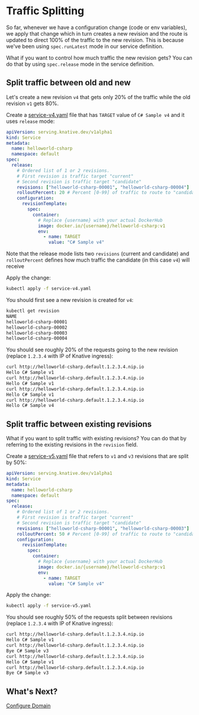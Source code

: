 # Traffic Splitting

So far, whenever we have a configuration change (code or env variables), we apply that change which in turn creates a new revision and the route is updated to direct 100% of the traffic to the new revision. This is because we've been using `spec.runLatest` mode in our service definition.

What if you want to control how much traffic the new revision gets? You can do that by using `spec.release` mode in the service definition.

## Split traffic between old and new 

Let's create a new revision `v4` that gets only 20% of the traffic while the old revision `v1` gets 80%. 

Create a [service-v4.yaml](../serving/helloworld-csharp/service-v4.yaml) file that has `TARGET` value of `C# Sample v4` and it uses `release` mode:

```yaml
apiVersion: serving.knative.dev/v1alpha1
kind: Service
metadata:
  name: helloworld-csharp
  namespace: default
spec:
  release:
    # Ordered list of 1 or 2 revisions. 
    # First revision is traffic target "current"
    # Second revision is traffic target "candidate"
    revisions: ["helloworld-csharp-00001", "helloworld-csharp-00004"]
    rolloutPercent: 20 # Percent [0-99] of traffic to route to "candidate" revision
    configuration:
      revisionTemplate:
        spec:
          container:
            # Replace {username} with your actual DockerHub
            image: docker.io/{username}/helloworld-csharp:v1
            env:
              - name: TARGET
                value: "C# Sample v4"
```

Note that the release mode lists two `revisions` (current and candidate) and `rolloutPercent` defines how much traffic the candidate (in this case `v4`) will receive

Apply the change:

```bash
kubectl apply -f service-v4.yaml
```
You should first see a new revision is created for `v4`:

```bash
kubectl get revision                             
NAME                      
helloworld-csharp-00001   
helloworld-csharp-00002   
helloworld-csharp-00003   
helloworld-csharp-00004   
```
You should see roughly 20% of the requests going to the new revision (replace `1.2.3.4` with IP of Knative ingress):

```bash
curl http://helloworld-csharp.default.1.2.3.4.nip.io
Hello C# Sample v1
curl http://helloworld-csharp.default.1.2.3.4.nip.io
Hello C# Sample v1
curl http://helloworld-csharp.default.1.2.3.4.nip.io
Hello C# Sample v1
curl http://helloworld-csharp.default.1.2.3.4.nip.io
Hello C# Sample v4
```

## Split traffic between existing revisions 

What if you want to split traffic with existing revisions? You can do that by referring to the existing revisions in the `revision` field.  

Create a [service-v5.yaml](../serving/helloworld-csharp/service-v5.yaml) file that refers to `v1` and `v3` revisions that are split by 50%:

```yaml
apiVersion: serving.knative.dev/v1alpha1
kind: Service
metadata:
  name: helloworld-csharp
  namespace: default
spec:
  release:
    # Ordered list of 1 or 2 revisions. 
    # First revision is traffic target "current"
    # Second revision is traffic target "candidate"
    revisions: ["helloworld-csharp-00001", "helloworld-csharp-00003"]
    rolloutPercent: 50 # Percent [0-99] of traffic to route to "candidate" revision
    configuration:
      revisionTemplate:
        spec:
          container:
            # Replace {username} with your actual DockerHub
            image: docker.io/{username}/helloworld-csharp:v1
            env:
              - name: TARGET
                value: "C# Sample v4"
```
Apply the change:

```bash
kubectl apply -f service-v5.yaml
```
You should see roughly 50% of the requests split between revisions (replace `1.2.3.4` with IP of Knative ingress):

```bash
curl http://helloworld-csharp.default.1.2.3.4.nip.io
Hello C# Sample v1
curl http://helloworld-csharp.default.1.2.3.4.nip.io
Bye C# Sample v3
curl http://helloworld-csharp.default.1.2.3.4.nip.io
Hello C# Sample v1
curl http://helloworld-csharp.default.1.2.3.4.nip.io
Bye C# Sample v3
```

## What's Next?
[Configure Domain](05-twiliointegration.md)